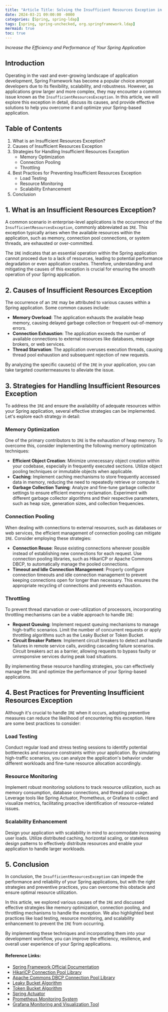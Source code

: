 ```yaml
---
title: "Article Title: Solving the Insufficient Resources Exception in Spring: A Comprehensive Guide"
date: 2024-03-21 09:00:00 -0000
categories: [Spring, spring-ldap]
tags: [spring, spring-unchecked, org.springframework.ldap]
mermaid: true
toc: true
---
```



_Increase the Efficiency and Performance of Your Spring Application_

## Introduction

Operating in the vast and ever-growing landscape of application development, Spring Framework has become a popular choice amongst developers due to its flexibility, scalability, and robustness. However, as applications grow larger and more complex, they may encounter a common issue known as the `InsufficientResourcesException`. In this article, we will explore this exception in detail, discuss its causes, and provide effective solutions to help you overcome it and optimize your Spring-based application.

## Table of Contents

1. What is an Insufficient Resources Exception?
2. Causes of Insufficient Resources Exception
3. Strategies for Handling Insufficient Resources Exception
    - Memory Optimization
    - Connection Pooling
    - Throttling
4. Best Practices for Preventing Insufficient Resources Exception
    - Load Testing
    - Resource Monitoring
    - Scalability Enhancement
5. Conclusion

## 1. What is an Insufficient Resources Exception?

A common scenario in enterprise-level applications is the occurrence of the `InsufficientResourcesException`, commonly abbreviated as `IRE`. This exception typically arises when the available resources within the application, such as memory, connection pool connections, or system threads, are exhausted or over-committed.

The `IRE` indicates that an essential operation within the Spring application cannot proceed due to a lack of resources, leading to potential performance degradation or even application crashes. Therefore, understanding and mitigating the causes of this exception is crucial for ensuring the smooth operation of your Spring application.

## 2. Causes of Insufficient Resources Exception

The occurrence of an `IRE` may be attributed to various causes within a Spring application. Some common causes include:

- **Memory Overload**: The application exhausts the available heap memory, causing delayed garbage collection or frequent out-of-memory errors.
- **Connection Exhaustion**: The application exceeds the number of available connections to external resources like databases, message brokers, or web services.
- **Thread Starvation**: The application overuses execution threads, causing thread pool exhaustion and subsequent rejection of new requests.

By analyzing the specific cause(s) of the `IRE` in your application, you can take targeted countermeasures to alleviate the issue.

## 3. Strategies for Handling Insufficient Resources Exception

To address the `IRE` and ensure the availability of adequate resources within your Spring application, several effective strategies can be implemented. Let's explore each strategy in detail:

### Memory Optimization

One of the primary contributors to `IRE` is the exhaustion of heap memory. To overcome this, consider implementing the following memory optimization techniques:

- **Efficient Object Creation**: Minimize unnecessary object creation within your codebase, especially in frequently executed sections. Utilize object pooling techniques or immutable objects when applicable.
- **Caching**: Implement caching mechanisms to store frequently accessed data in memory, reducing the need to repeatedly retrieve or compute it.
- **Garbage Collection Tuning**: Analyze and fine-tune garbage collector settings to ensure efficient memory reclamation. Experiment with different garbage collector algorithms and their respective parameters, such as heap size, generation sizes, and collection frequencies.
  
### Connection Pooling

When dealing with connections to external resources, such as databases or web services, the efficient management of connection pooling can mitigate `IRE`. Consider employing these strategies:

- **Connection Reuse**: Reuse existing connections wherever possible instead of establishing new connections for each request. Use connection pooling libraries, such as HikariCP or Apache Commons DBCP, to automatically manage the pooled connections.
- **Timeout and Idle Connection Management**: Properly configure connection timeouts and idle connection management to prevent keeping connections open for longer than necessary. This ensures the appropriate recycling of connections and prevents exhaustion.
  
### Throttling

To prevent thread starvation or over-utilization of processors, incorporating throttling mechanisms can be a viable approach to handle `IRE`:

- **Request Queuing**: Implement request queuing mechanisms to manage high-traffic scenarios. Limit the number of concurrent requests or apply throttling algorithms such as the Leaky Bucket or Token Bucket.
- **Circuit Breaker Pattern**: Implement circuit breakers to detect and handle failures in remote service calls, avoiding cascading failure scenarios. Circuit breakers act as a barrier, allowing requests to bypass faulty or unresponsive services during peak load situations.

By implementing these resource handling strategies, you can effectively manage the `IRE` and optimize the performance of your Spring-based applications.

## 4. Best Practices for Preventing Insufficient Resources Exception

Although it's crucial to handle `IRE` when it occurs, adopting preventive measures can reduce the likelihood of encountering this exception. Here are some best practices to consider:

### Load Testing

Conduct regular load and stress testing sessions to identify potential bottlenecks and resource constraints within your application. By simulating high-traffic scenarios, you can analyze the application's behavior under different workloads and fine-tune resource allocation accordingly.

### Resource Monitoring

Implement robust monitoring solutions to track resource utilization, such as memory consumption, database connections, and thread pool usage. Leverage tools like Spring Actuator, Prometheus, or Grafana to collect and visualize metrics, facilitating proactive identification of resource-related issues.

### Scalability Enhancement

Design your application with scalability in mind to accommodate increasing user loads. Utilize distributed caching, horizontal scaling, or stateless design patterns to effectively distribute resources and enable your application to handle larger workloads.

## 5. Conclusion

In conclusion, the `InsufficientResourcesException` can impede the performance and reliability of your Spring applications, but with the right strategies and preventive practices, you can overcome this obstacle and ensure optimal resource utilization.

In this article, we explored various causes of the `IRE` and discussed effective strategies like memory optimization, connection pooling, and throttling mechanisms to handle the exception. We also highlighted best practices like load testing, resource monitoring, and scalability enhancement to prevent the `IRE` from occurring.

By implementing these techniques and incorporating them into your development workflow, you can improve the efficiency, resilience, and overall user experience of your Spring applications.

#### Reference Links:
- [Spring Framework Official Documentation](https://spring.io/)
- [HikariCP Connection Pool Library](https://github.com/brettwooldridge/HikariCP)
- [Apache Commons DBCP Connection Pool Library](https://commons.apache.org/proper/commons-dbcp/)
- [Leaky Bucket Algorithm](https://en.wikipedia.org/wiki/Leaky_bucket)
- [Token Bucket Algorithm](https://en.wikipedia.org/wiki/Token_bucket)
- [Spring Actuator](https://docs.spring.io/spring-boot/docs/current/reference/html/actuator.html)
- [Prometheus Monitoring System](https://prometheus.io/)
- [Grafana Monitoring and Visualization Tool](https://grafana.com/)
